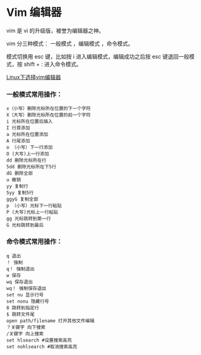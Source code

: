 # Vim 编辑器
vim 是 vi 的升级版，被誉为编辑器之神。

vim 分三种模式： 一般模式 ，编辑模式 ，命令模式。

模式切换用 esc 键，比如按 i 进入编辑模式，编辑成功之后按 esc 键退回一般模式，按 shift + : 进入命令模式。

[Linux下选择vim编辑器](https://github.com/weilyf2017/Blog/blob/master/Liunx/Linux%E7%BC%96%E8%BE%91%E5%99%A8%E7%9A%84%E9%80%89%E6%8B%A9%E4%BD%BF%E7%94%A8.md)

### 一般模式常用操作：
```
x（小写）删除光标所在位置的下一个字符
X（大写）删除光标所在位置的前一个字符
i 光标所在位置后插入
I 行首添加
a 光标所在位置添加
A 行尾添加
o （小写）下一行添加
O (大写)上一行添加
dd 删除光标所在行
5dd 删除光标所在下5行
dG 删除全部
u 撤销
yy 复制行
5yy 复制5行
ggyG 复制全部
p （小写）光标下一行粘贴
P (大写)光标上一行粘贴
gg 光标跳转到第一行
G 光标跳转到最后
```
### 命令模式常用操作：
```
q 退出
！ 强制
q！ 强制退出
w 保存
wq 保存退出
wq！ 强制保存退出
set nu 显示行号
set nonu 隐藏行号
8 跳转到指定行
$ 跳转文件尾
open path/filename 打开其他文件编辑
？关键字 向下搜索
/关键字 向上搜索
set hlsearch #设置搜索高亮
set nohlsearch #取消搜索高亮
```
